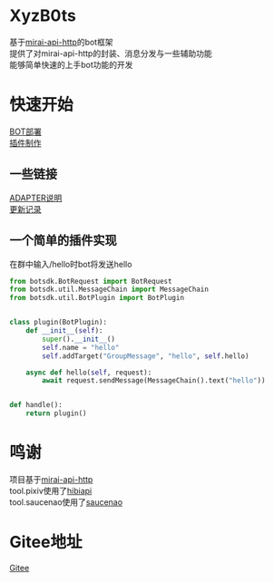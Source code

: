 # XyzB0ts
 基于[mirai-api-http](https://github.com/project-mirai/mirai-api-http)的bot框架  
 提供了对mirai-api-http的封装、消息分发与一些辅助功能  
 能够简单快速的上手bot功能的开发


# 快速开始
 [BOT部署](/docs/TOUSE.MD)  
 [插件制作](/docs/HOWTOSTART.MD)

## 一些链接
 [ADAPTER说明](/docs/ADAPTER.MD)  
 [更新记录](/docs/UPDATE.MD)

## 一个简单的插件实现
 在群中输入/hello时bot将发送hello  
```python
from botsdk.BotRequest import BotRequest
from botsdk.util.MessageChain import MessageChain
from botsdk.util.BotPlugin import BotPlugin


class plugin(BotPlugin):
    def __init__(self):
        super().__init__()
        self.name = "hello"
        self.addTarget("GroupMessage", "hello", self.hello)

    async def hello(self, request):
        await request.sendMessage(MessageChain().text("hello"))


def handle():
    return plugin()
```


# 鸣谢
 项目基于[mirai-api-http](https://github.com/project-mirai/mirai-api-http)  
 tool.pixiv使用了[hibiapi](https://github.com/mixmoe/HibiAPI)  
 tool.saucenao使用了[saucenao](https://saucenao.com/)


# Gitee地址
 [Gitee](https://gitee.com/d6e3032b/XyzB0ts)